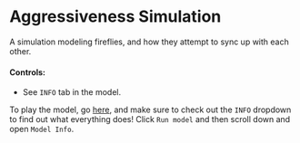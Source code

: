 # Aggressiveness Simulation
A simulation modeling fireflies, and how they attempt to sync up with each other.
#### Controls:
- See `INFO` tab in the model.

To play the model, go [here](URL), and make sure to check out the `INFO` dropdown to find out what everything does! Click `Run model` and then scroll down and open `Model Info`.



